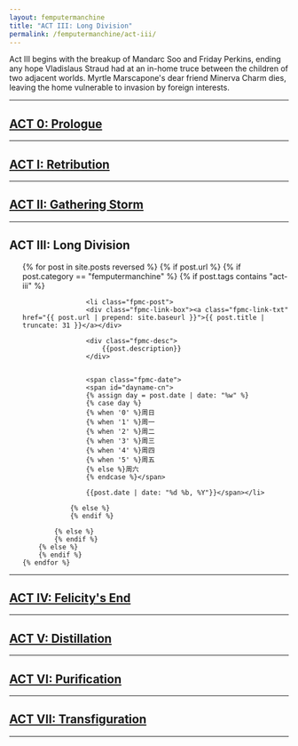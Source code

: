 ```yaml
---
layout: femputermanchine
title: "ACT III: Long Division"
permalink: /femputermanchine/act-iii/
---
```


<html>
<head>
<meta charset="utf-8">

</head>

<body>

<div id="fpmc-intro">
<p>Act III begins with the breakup of Mandarc Soo and Friday Perkins, ending any hope Vladislaus Straud had at an in-home truce between the children of two adjacent worlds. Myrtle Marscapone's dear friend Minerva Charm dies, leaving the home vulnerable to invasion by foreign interests.</p>

</div>

<hr>

<h2><a href="{{ '/femputermanchine/' | prepend: site.url }}">ACT 0: Prologue</a></h2>

<hr>

<h2><a href="{{ '/femputermanchine/act-i/' | prepend: site.url }}">ACT I: Retribution</a></h2>

<hr>

<h2><a href="{{ '/femputermanchine/act-ii/' | prepend: site.url }}">ACT II: Gathering Storm</a></h2>

<hr>

<h2>ACT III: Long Division</h2>

<ul>
	{% for post in site.posts reversed %}
        {% if post.url %}
			{% if post.category == "femputermanchine" %}
				{% if post.tags contains "act-iii" %}

				    <li class="fpmc-post">
					<div class="fpmc-link-box"><a class="fpmc-link-txt" href="{{ post.url | prepend: site.baseurl }}">{{ post.title | truncate: 31 }}</a></div>

					<div class="fpmc-desc">
						{{post.description}}
					</div>

			
					<span class="fpmc-date">
					<span id="dayname-cn">
					{% assign day = post.date | date: "%w" %}
					{% case day %}
					{% when '0' %}周日
					{% when '1' %}周一
					{% when '2' %}周二
					{% when '3' %}周三
					{% when '4' %}周四
					{% when '5' %}周五
					{% else %}周六
					{% endcase %}</span>

					{{post.date | date: "%d %b, %Y"}}</span></li>
				
				{% else %}
				{% endif %}

			{% else %}	
			{% endif %}
		{% else %}
        {% endif %}
    {% endfor %}
</ul>

<hr>

<h2><a href="{{ '/femputermanchine/act-iv/' | prepend: site.url }}">ACT IV: Felicity's End</a></h2>

<hr>

<h2><a href="{{ '/femputermanchine/act-v/' | prepend: site.url }}">ACT V: Distillation</a></h2>

<hr>

<h2><a href="{{ '/femputermanchine/act-vi/' | prepend: site.url }}">ACT VI: Purification</a></h2>

<hr>

<h2><a href="{{ '/femputermanchine/act-vii/' | prepend: site.url }}">ACT VII: Transfiguration</a></h2>

<hr>


</body>
</html>





